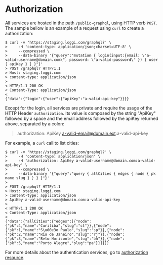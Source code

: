 # Authorization

All services are hosted in the path `/public-graphql`, using HTTP verb `POST`. The sample bellow is an example of a request using `curl` to create a authorization:

```
$ curl -v 'https://staging.loggi.com/graphql?' \
>     -H 'content-type: application/json;charset=UTF-8' \
>     --compressed \
>     --data-binary '{"query":"mutation { login(input:{email: \"a-valid-username@domain.com\", password: \"a-valid-password\" }) { user { apiKey } } }"}'
> POST /graphql? HTTP/1.1
> Host: staging.loggi.com
> content-type: application/json
>
< HTTP/1.1 200 OK
< Content-Type: application/json
<
{"data":{"login":{"user":{"apiKey":"a-valid-api-key"}}}}
```

Except for the login, all services are private and require the usage of the HTTP Header `authorization`. Its value is composed by the string "ApiKey" followed by a space and the email address followed by the apiKey returned above, separated by a colon:

> authorization: ApiKey a-valid-email@domain.ext:a-valid-api-key

For example, a `curl` call to list cities:

```
$ curl -v 'https://staging.loggi.com/graphql?' \
>     -H 'content-type: application/json' \
>     -H 'authorization: ApiKey a-valid-username@domain.com:a-valid-api-key' \
>     --compressed \
>     --data-binary '{"query":"query { allCities { edges { node { pk name slug } } } }"}'
>
> POST /graphql? HTTP/1.1
> Host: staging.loggi.com
> content-type: application/json
> ApiKey a-valid-username@domain.com:a-valid-api-key
>
< HTTP/1.1 200 OK
< Content-Type: application/json
<
{"data":{"allCities":{"edges":[{"node":{"pk":4,"name":"Curitiba","slug":"ct"}},{"node":{"pk":1,"name":"S\u00e3o Paulo","slug":"sp"}},{"node":{"pk":2,"name":"Rio de Janeiro","slug":"rj"}},{"node":{"pk":3,"name":"Belo Horizonte","slug":"bh"}},{"node":{"pk":5,"name":"Porto Alegre","slug":"pa"}}]}}}
```

For more details about the authentication services, go to [authorization resource](/other-resources/authorization).
